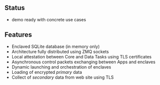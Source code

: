 ## Status

- demo ready with concrete use cases

## Features

- Enclaved SQLite database (in memory only)
- Architecture fully distributed using ZMQ sockets
- Local attestation between Core and Data Tasks using TLS certificates
- Asynchronous control packets exchanging between Apps and enclaves
- Dynamic launching and orchestration of enclaves
- Loading of encrypted _primary_ data
- Collect of _secondary_ data from web site using TLS
